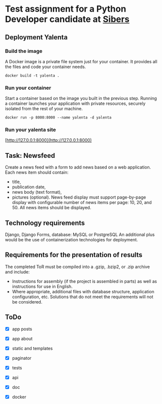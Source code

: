 # Test assignment for a Python Developer candidate at [Sibers](http://www.sibers.com)

## Deployment Yalenta
### Build the image
A Docker image is a private file system just for your container. It provides all the files and code your container needs.

`docker build -t yalenta .`

### Run your container
Start a container based on the image you built in the previous step. Running a container launches your application with private resources, securely isolated from the rest of your machine.

`docker run -p 8000:8000 --name yalenta -d yalenta`

### Run your yalenta site

[http://127.0.0.1:8000](http://127.0.0.1:8000)

## Task: Newsfeed
Create a news feed with a form to add news based on a web application. Each news item should contain:
- title,
- publication date,
- news body (text format), 
- pictures (optional).
News feed display must support page-by-page display with configurable number of news items per page: 10, 20, and 50.
All news items should be displayed.

## Technology requirements
Django, Django Forms, database: MySQL or PostgreSQL
An additional plus would be the use of containerization technologies for deployment.

## Requirements for the presentation of results
The completed ToR must be compiled into a .gzip, .bzip2, or .zip archive and include:
- Instructions for assembly (if the project is assembled in parts) as well as instructions for use in English.
- Where appropriate, additional files with database structure, application configuration, etc.
Solutions that do not meet the requirements will not be considered.

## ToDo

- [x] app posts
- [x] app about
- [x] static and templates
- [x] paginator
- [x] tests
- [x] api
- [x] doc
- [x] docker


